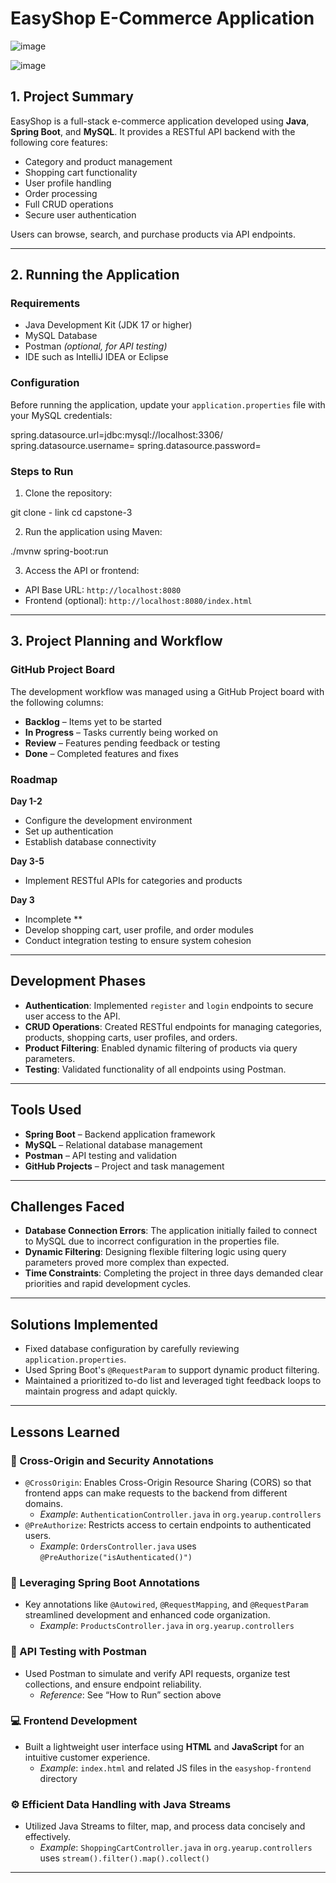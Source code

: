 # EasyShop E-Commerce Application
![image](https://github.com/user-attachments/assets/c59ea0aa-1abd-41f7-9bf7-7a7bda06b7b6)

[
](https://sdmntprpolandcentral.oaiusercontent.com/files/00000000-9c0c-620a-a6b3-3ed0afe8f5c9/raw?se=2025-06-27T15%3A08%3A27Z&sp=r&sv=2024-08-04&sr=b&scid=11011262-f2ed-5707-99e4-41921157d583&skoid=f28c0102-4d9d-4950-baf0-4a8e5f6cf9d4&sktid=a48cca56-e6da-484e-a814-9c849652bcb3&skt=2025-06-26T17%3A31%3A41Z&ske=2025-06-27T17%3A31%3A41Z&sks=b&skv=2024-08-04&sig=eW2ID1faNL/GEwj6VtjiSnWGecL7kNWxvpDHrr46chA%3D)![image](https://github.com/user-attachments/assets/88a43c59-298e-41ed-a6cc-4261c3f2cb4b)
## 1. Project Summary

EasyShop is a full-stack e-commerce application developed using **Java**, **Spring Boot**, and **MySQL**. It provides a RESTful API backend with the following core features:

- Category and product management  
- Shopping cart functionality  
- User profile handling  
- Order processing  
- Full CRUD operations  
- Secure user authentication  

Users can browse, search, and purchase products via API endpoints.

---

## 2. Running the Application

### Requirements

- Java Development Kit (JDK 17 or higher)  
- MySQL Database  
- Postman *(optional, for API testing)*  
- IDE such as IntelliJ IDEA or Eclipse  

### Configuration

Before running the application, update your `application.properties` file with your MySQL credentials:

spring.datasource.url=jdbc:mysql://localhost:3306/
spring.datasource.username=<your-username>
spring.datasource.password=<your-password>



### Steps to Run

1. Clone the repository:

git clone - link
cd capstone-3


2. Run the application using Maven:

./mvnw spring-boot:run


3. Access the API or frontend:

- API Base URL: `http://localhost:8080`
- Frontend (optional): `http://localhost:8080/index.html`

---

## 3. Project Planning and Workflow

### GitHub Project Board

The development workflow was managed using a GitHub Project board with the following columns:

- **Backlog** – Items yet to be started  
- **In Progress** – Tasks currently being worked on  
- **Review** – Features pending feedback or testing  
- **Done** – Completed features and fixes  

### Roadmap

**Day 1-2**  
- Configure the development environment  
- Set up authentication  
- Establish database connectivity  

**Day 3-5**  
- Implement RESTful APIs for categories and products  

**Day 3** 
- Incomplete **
- Develop shopping cart, user profile, and order modules  
- Conduct integration testing to ensure system cohesion  

---
## Development Phases

- **Authentication**: Implemented `register` and `login` endpoints to secure user access to the API.  
- **CRUD Operations**: Created RESTful endpoints for managing categories, products, shopping carts, user profiles, and orders.  
- **Product Filtering**: Enabled dynamic filtering of products via query parameters.  
- **Testing**: Validated functionality of all endpoints using Postman.

---

## Tools Used

- **Spring Boot** – Backend application framework  
- **MySQL** – Relational database management  
- **Postman** – API testing and validation  
- **GitHub Projects** – Project and task management

---

## Challenges Faced

- **Database Connection Errors**: The application initially failed to connect to MySQL due to incorrect configuration in the properties file.  
- **Dynamic Filtering**: Designing flexible filtering logic using query parameters proved more complex than expected.  
- **Time Constraints**: Completing the project in three days demanded clear priorities and rapid development cycles.

---

## Solutions Implemented

- Fixed database configuration by carefully reviewing `application.properties`.  
- Used Spring Boot's `@RequestParam` to support dynamic product filtering.  
- Maintained a prioritized to-do list and leveraged tight feedback loops to maintain progress and adapt quickly.

---

## Lessons Learned

### 🔐 Cross-Origin and Security Annotations
- `@CrossOrigin`: Enables Cross-Origin Resource Sharing (CORS) so that frontend apps can make requests to the backend from different domains.  
  - *Example*: `AuthenticationController.java` in `org.yearup.controllers`  
- `@PreAuthorize`: Restricts access to certain endpoints to authenticated users.  
  - *Example*: `OrdersController.java` uses `@PreAuthorize("isAuthenticated()")`

### 🧰 Leveraging Spring Boot Annotations
- Key annotations like `@Autowired`, `@RequestMapping`, and `@RequestParam` streamlined development and enhanced code organization.  
  - *Example*: `ProductsController.java` in `org.yearup.controllers`

### 🔬 API Testing with Postman
- Used Postman to simulate and verify API requests, organize test collections, and ensure endpoint reliability.  
  - *Reference*: See “How to Run” section above

### 💻 Frontend Development
- Built a lightweight user interface using **HTML** and **JavaScript** for an intuitive customer experience.  
  - *Example*: `index.html` and related JS files in the `easyshop-frontend` directory

### ⚙️ Efficient Data Handling with Java Streams
- Utilized Java Streams to filter, map, and process data concisely and effectively.  
  - *Example*: `ShoppingCartController.java` in `org.yearup.controllers` uses `stream().filter().map().collect()`

---
